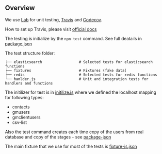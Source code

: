 ## Overview

We use [Lab](https://github.com/hapijs/lab) for unit testing, [Travis](https://travis-ci.org/) and [Codecov](https://codecov.io/).

How to set up Travis, please visit [official docs](https://docs.travis-ci.com/user/getting-started/#To-get-started-with-Travis-CI%3A)

The testing is initialize by the ```npm test``` command. See full deatails in [package.json](https://github.com/FAC-GM/app/blob/master/package.json#L8)

The test structure folder:

```
├── elasticsearch                 # Selected tests for elasticsearch functions
├── fixtures                      # Fixtures (fake data)
├── redis                         # Selected tests for redis functions
└── hanlder.js                    # Unit and integration tests for handlers and functions
```

The initilizer for test is in [initilize.js](https://github.com/FAC-GM/app/blob/master/test/fixtures/initialize.js)
where we defined the localhost mapping for following types:
- contacts
- gmusers
- gmclientusers
- csv-list

Also the test command creates each time copy of the users from real database and copy of the stages - see [package-json](https://github.com/FAC-GM/app/blob/master/package.json#L8)

The main fixture that we use for most of the tests is [fixture-js.json](https://github.com/FAC-GM/app/blob/master/test/fixtures/fixture-js.json)
